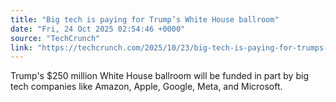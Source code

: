 ```yaml
---
title: "Big tech is paying for Trump’s White House ballroom"
date: "Fri, 24 Oct 2025 02:54:46 +0000"
source: "TechCrunch"
link: "https://techcrunch.com/2025/10/23/big-tech-is-paying-for-trumps-white-house-ballroom/"
---
```


Trump's $250 million White House ballroom will be funded in part by big tech companies like Amazon, Apple, Google, Meta, and Microsoft.
